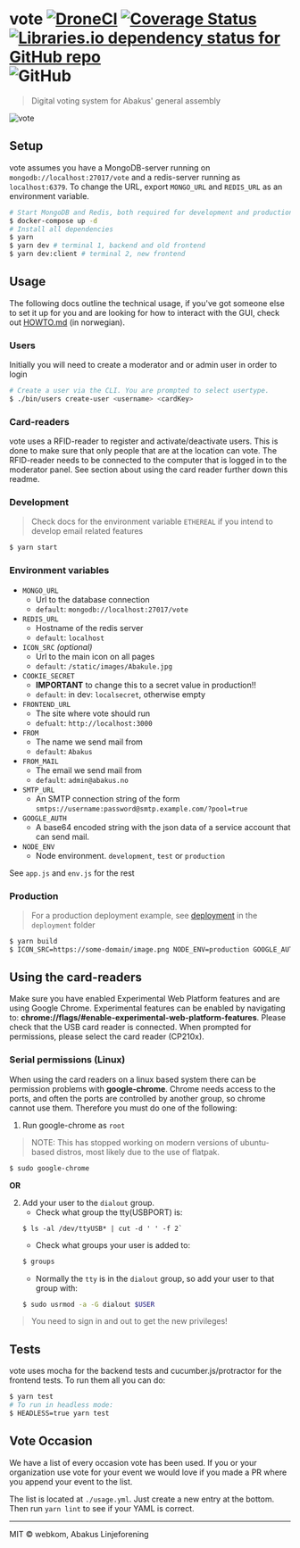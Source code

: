 # vote [![DroneCI](https://ci.webkom.dev/api/badges/webkom/vote/status.svg?branch=master)](https://ci.webkom.dev/webkom/vote) [![Coverage Status](https://coveralls.io/repos/github/webkom/vote/badge.svg?branch=master)](https://coveralls.io/github/webkom/vote?branch=master) [![Libraries.io dependency status for GitHub repo](https://img.shields.io/librariesio/github/webkom/vote)](https://libraries.io/github/webkom/vote#dependencies) ![GitHub](https://img.shields.io/github/license/webkom/vote)

> Digital voting system for Abakus' general assembly

![vote](https://i.imgur.com/DIMAJfj.png)

## Setup

vote assumes you have a MongoDB-server running on `mongodb://localhost:27017/vote` and a redis-server running as `localhost:6379`. To change the URL, export `MONGO_URL` and `REDIS_URL` as an environment variable.

```bash
# Start MongoDB and Redis, both required for development and production
$ docker-compose up -d
# Install all dependencies
$ yarn
$ yarn dev # terminal 1, backend and old frontend
$ yarn dev:client # terminal 2, new frontend
```

## Usage

The following docs outline the technical usage, if you've got someone else to set it up for you and are looking for how to interact with the GUI, check out [HOWTO.md](./HOWTO.md) (in norwegian).

### Users

Initially you will need to create a moderator and or admin user in order to login

```bash
# Create a user via the CLI. You are prompted to select usertype.
$ ./bin/users create-user <username> <cardKey>
```

### Card-readers

vote uses a RFID-reader to register and activate/deactivate users. This is done to make sure that only people that are at the location can vote. The RFID-reader needs to be connected to the computer that is logged in to the moderator panel. See section about using the card reader further down this readme.

### Development

> Check docs for the environment variable `ETHEREAL` if you intend to develop email related features

```bash
$ yarn start
```

### Environment variables

- `MONGO_URL`
  - Url to the database connection
  - `default`: `mongodb://localhost:27017/vote`
- `REDIS_URL`
  - Hostname of the redis server
  - `default`: `localhost`
- `ICON_SRC` _(optional)_
  - Url to the main icon on all pages
  - `default`: `/static/images/Abakule.jpg`
- `COOKIE_SECRET`
  - **IMPORTANT** to change this to a secret value in production!!
  - `default`: in dev: `localsecret`, otherwise empty
- `FRONTEND_URL`
  - The site where vote should run
  - `defualt`: `http://localhost:3000`
- `FROM`
  - The name we send mail from
  - `default`: `Abakus`
- `FROM_MAIL`
  - The email we send mail from
  - `default`: `admin@abakus.no`
- `SMTP_URL`
  - An SMTP connection string of the form `smtps://username:password@smtp.example.com/?pool=true`
- `GOOGLE_AUTH`
  - A base64 encoded string with the json data of a service account that can send mail.
- `NODE_ENV`
  - Node environment. `development`, `test` or `production`

See `app.js` and `env.js` for the rest

### Production

> For a production deployment example, see [deployment](./deployment/README.md) in the `deployment` folder

```bash
$ yarn build
$ ICON_SRC=https://some-domain/image.png NODE_ENV=production GOOGLE_AUTH=base64encoding yarn start
```

## Using the card-readers

Make sure you have enabled Experimental Web Platform features and are using Google Chrome. Experimental features can be enabled by navigating to: **chrome://flags/#enable-experimental-web-platform-features**.
Please check that the USB card reader is connected. When prompted for permissions, please select the card reader (CP210x).

### Serial permissions (Linux)

When using the card readers on a linux based system there can be permission problems with **google-chrome**. Chrome needs access to the ports, and often the ports are controlled by another group, so chrome cannot use them. Therefore you must do one of the following:

1. Run google-chrome as `root`

> NOTE: This has stopped working on modern versions of ubuntu-based distros, most likely due to the
> use of flatpak.

```sh
$ sudo google-chrome
```

**OR**

2. Add your user to the `dialout` group.
   - Check what group the tty(USBPORT) is:
   ```
   $ ls -al /dev/ttyUSB* | cut -d ' ' -f 2`
   ```
   - Check what groups your user is added to:
   ```sh
   $ groups
   ```
   - Normally the `tty` is in the `dialout` group, so add your user to that group with:
   ```sh
   $ sudo usrmod -a -G dialout $USER
   ```

> You need to sign in and out to get the new privileges!

## Tests

vote uses mocha for the backend tests and cucumber.js/protractor for the frontend tests. To run them all you can do:

```bash
$ yarn test
# To run in headless mode:
$ HEADLESS=true yarn test
```

## Vote Occasion

We have a list of every occasion vote has been used. If you or your organization use vote for your event we would love if you made a PR where you append your event to the list.

The list is located at `./usage.yml`. Just create a new entry at the bottom. Then run `yarn lint` to see if your YAML is correct.

---

MIT © webkom, Abakus Linjeforening
